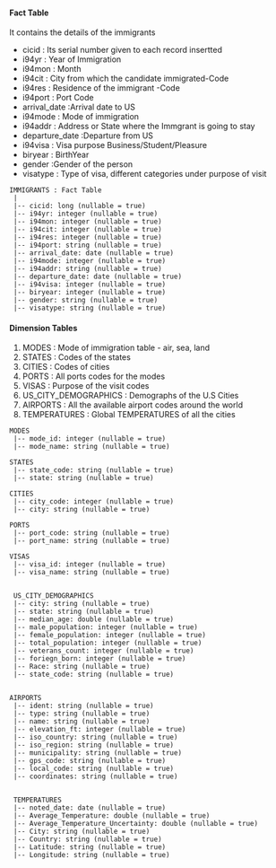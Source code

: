 #### Fact Table
It contains the details of the immigrants
  *  cicid : Its serial number given to  each record insertted
  *  i94yr : Year of Immigration
  *  i94mon : Month
  *  i94cit : City from which the candidate immigrated-Code
  *  i94res : Residence of the immigrant -Code
  *  i94port : Port Code
  *  arrival_date :Arrival date to US
  *  i94mode : Mode of immigration
  *  i94addr : Address or State where the Immgrant is going to stay
  *  departure_date :Departure from US
  *  i94visa : Visa purpose Business/Student/Pleasure
  *  biryear : BirthYear
  *  gender :Gender of the person
  *  visatype : Type of visa, different categories under purpose of visit

```script
IMMIGRANTS : Fact Table
 |
 |-- cicid: long (nullable = true)
 |-- i94yr: integer (nullable = true)
 |-- i94mon: integer (nullable = true)
 |-- i94cit: integer (nullable = true)
 |-- i94res: integer (nullable = true)
 |-- i94port: string (nullable = true)
 |-- arrival_date: date (nullable = true)
 |-- i94mode: integer (nullable = true)
 |-- i94addr: string (nullable = true)
 |-- departure_date: date (nullable = true)
 |-- i94visa: integer (nullable = true)
 |-- biryear: integer (nullable = true)
 |-- gender: string (nullable = true)
 |-- visatype: string (nullable = true)
```

#### Dimension Tables

1. MODES  : Mode of immigration table - air, sea, land
2. STATES : Codes of the states
3. CITIES : Codes of cities
4. PORTS : All ports codes for the modes
5. VISAS : Purpose of the visit codes
6. US_CITY_DEMOGRAPHICS : Demographs of the U.S Cities
7. AIRPORTS : All the available airport codes around the world
8. TEMPERATURES : Global TEMPERATURES of all the cities

```sctipt
MODES
 |-- mode_id: integer (nullable = true)
 |-- mode_name: string (nullable = true)

STATES
 |-- state_code: string (nullable = true)
 |-- state: string (nullable = true)

CITIES
 |-- city_code: integer (nullable = true)
 |-- city: string (nullable = true)

PORTS
 |-- port_code: string (nullable = true)
 |-- port_name: string (nullable = true)

VISAS
 |-- visa_id: integer (nullable = true)
 |-- visa_name: string (nullable = true)


 US_CITY_DEMOGRAPHICS
 |-- city: string (nullable = true)
 |-- state: string (nullable = true)
 |-- median_age: double (nullable = true)
 |-- male_population: integer (nullable = true)
 |-- female_population: integer (nullable = true)
 |-- total_population: integer (nullable = true)
 |-- veterans_count: integer (nullable = true)
 |-- foriegn_born: integer (nullable = true)
 |-- Race: string (nullable = true)
 |-- state_code: string (nullable = true)


AIRPORTS
 |-- ident: string (nullable = true)
 |-- type: string (nullable = true)
 |-- name: string (nullable = true)
 |-- elevation_ft: integer (nullable = true)
 |-- iso_country: string (nullable = true)
 |-- iso_region: string (nullable = true)
 |-- municipality: string (nullable = true)
 |-- gps_code: string (nullable = true)
 |-- local_code: string (nullable = true)
 |-- coordinates: string (nullable = true)


 TEMPERATURES
 |-- noted_date: date (nullable = true)
 |-- Average_Temperature: double (nullable = true)
 |-- Average_Temperature_Uncertainty: double (nullable = true)
 |-- City: string (nullable = true)
 |-- Country: string (nullable = true)
 |-- Latitude: string (nullable = true)
 |-- Longitude: string (nullable = true)
```
